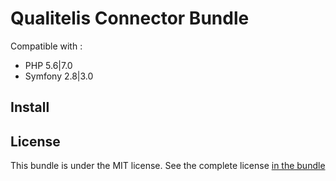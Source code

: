 Qualitelis Connector Bundle
===========

Compatible with :
* PHP 5.6|7.0
* Symfony 2.8|3.0

Install
-------


License
-------

This bundle is under the MIT license. See the complete license [in the bundle](LICENSE)
